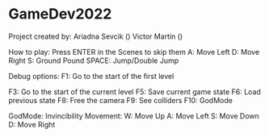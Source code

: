 # GameDev2022
Project created by:
Ariadna Sevcik ()
Victor Martin ()

How to play: 
Press ENTER in the Scenes to skip them
A: Move Left
D: Move Right
S: Ground Pound
SPACE: Jump/Double Jump

Debug options: 
F1: Go to the start of the first level

F3: Go to the start of the current level
F5: Save current game state
F6: Load previous state
F8: Free the camera
F9: See colliders
F10: GodMode

GodMode:
Invincibility
Movement: 
W: Move Up
A: Move Left
S: Move Down
D: Move Right
